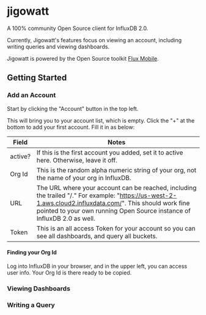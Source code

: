# jigowatt

A 100% community Open Source client for InfluxDB 2.0. 

Currently, Jigowatt's features focus on viewing an account, including writing queries and viewing dashboards.

Jigowatt is powered by the Open Source toolkit [Flux Mobile](https://gitlab.com/rickspencer3/flux-mobile).

## Getting Started
### Add an Account
Start by clicking the "Account" button in the top left. 

This will bring you to your account list, which is empty. Click the "+" at the bottom to add your first account. Fill it in as below:

| Field | Notes |
|---|---|
| active? | If this is the first account you added, set it to active here. Otherwise, leave it off. |
| Org Id | This is the random alpha numeric string of your org, not the name of your org in InfluxDB. |
| URL | The URL where your account can be reached, including the trailed "/." For example: "https://us-west-2-1.aws.cloud2.influxdata.com/". This should work fine pointed to your own running Open Source instance of InfluxDB 2.0 as well. |
| Token | This is an all access Token for your account so you can see all dashboards, and query all buckets. |

#### Finding your Org Id
Log into InfluxDB in your browser, and in the upper left, you can access user info. Your Org Id is there ready to be copied.



### Viewing Dashboards

### Writing a Query


